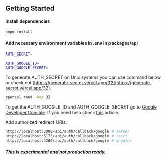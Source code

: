 <h2 id="getting-started">Getting Started</h2>

#### Install dependencies

```bash
pnpm install
```

#### Add necessary environment variables in .env in packages/api

```bash
AUTH_SECRET=

AUTH_GOOGLE_ID=
AUTH_GOOGLE_SECRET=
```

To generate AUTH_SECRET on Unix systems you can use command below or check out [https://generate-secret.vercel.app/32](https://generate-secret.vercel.app/32).

```bash
openssl rand -hex 32
```

To get the AUTH_GOOGLE_ID and AUTH_GOOGLE_SECRET go to [Google Developer Console](https://console.cloud.google.com/).
If you need help check [this](https://www.balbooa.com/help/gridbox-documentation/integrations/other/google-client-id) article.

Add authorized redirect URIs.

```bash
http://localhost:3000/api/auth/callback/google # server
http://localhost:5173/api/auth/callback/google # react
http://localhost:4200/api/auth/callback/google # angular
```

##### This is experimental and not production ready.

